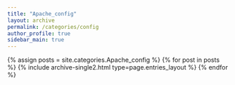 ```yaml
---
title: "Apache_config"
layout: archive
permalink: /categories/config
author_profile: true
sidebar_main: true
---
```



{% assign posts = site.categories.Apache_config %}
{% for post in posts %} {% include archive-single2.html type=page.entries_layout %} {% endfor %}